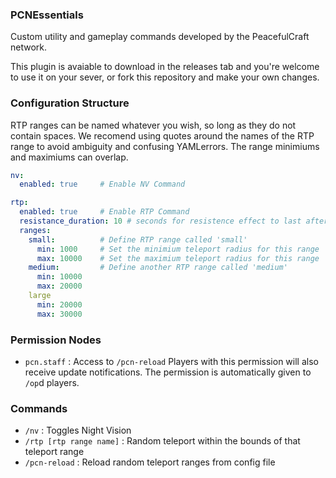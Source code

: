 ### PCNEssentials
Custom utility and gameplay commands developed by the PeacefulCraft network.

This plugin is avaiable to download in the releases tab and you're welcome to use it on your sever, or fork this repository and make your own changes.

### Configuration Structure
RTP ranges can be named whatever you wish, so long as they do not contain spaces. We recomend using quotes around the names of the RTP range to avoid ambiguity and confusing YAMLerrors. The range minimiums and maximiums can overlap.
```YAML
nv:
  enabled: true     # Enable NV Command

rtp:
  enabled: true     # Enable RTP Command
  resistance_duration: 10 # seconds for resistence effect to last after teleport
  ranges:
    small:          # Define RTP range called 'small'
      min: 1000     # Set the minimium teleport radius for this range
      max: 10000    # Set the maximium teleport radius for this range
    medium:         # Define another RTP range called 'medium'
      min: 10000
      max: 20000
    large
      min: 20000
      max: 30000
```

### Permission Nodes
- `pcn.staff` : Access to `/pcn-reload` Players with this permission will also receive update notifications. The permission is automatically given to `/op`d players.

### Commands
- `/nv` : Toggles Night Vision
- `/rtp [rtp range name]` : Random teleport within the bounds of that teleport range
- `/pcn-reload` : Reload random teleport ranges from config file
